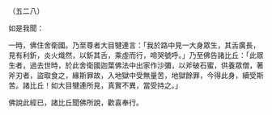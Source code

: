 （五二八）

如是我聞：

一時，佛住舍衛國。乃至尊者大目犍連言：「我於路中見一大身眾生，其舌廣長，見有利釿，炎火熾然，以釿其舌，乘虛而行，啼哭號呼。」乃至佛告諸比丘：「此眾生者，過去世時，於此舍衛國迦葉佛法中出家作沙彌，以斧破石蜜，供養眾僧，著斧刃者，盜取食之，緣斯罪故，入地獄中受無量苦，地獄餘罪，今得此身，續受斯苦。諸比丘！如大目犍連所見，真實不異，當受持之。」

佛說此經已，諸比丘聞佛所說，歡喜奉行。




